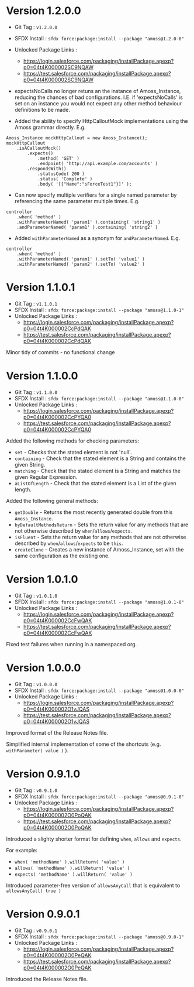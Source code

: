 # Version 1.2.0.0

* Git Tag                : `v1.2.0.0`
* SFDX Install           : `sfdx force:package:install --package "amoss@1.2.0-0"`
* Unlocked Package Links :
  * https://login.salesforce.com/packaging/installPackage.apexp?p0=04t4K000002SC9NQAW
  * https://test.salesforce.com/packaging/installPackage.apexp?p0=04t4K000002SC9NQAW

* expectsNoCalls no longer retuns an the instance of Amoss_Instance, reducing the chances of bad configurations.  I.E. if 'expectsNoCalls' is set on an instance you would not expect any other method behaviour definitions to be made.

* Added the ability to specify HttpCalloutMock implementations using the Amoss grammar directly.  E.g.
```
Amoss_Instance mockHttpCallout = new Amoss_Instance();
mockHttpCallout
    .isACalloutMock()
        .expects()
            .method( 'GET' )
            .endpoint( 'http://api.example.com/accounts' )
        .respondsWith()
            .statusCode( 200 )
            .status( 'Complete' )
            .body( '[{"Name":"sForceTest1"}]' );
```

* Can now specify multiple verifiers for a single named parameter by referencing the same parameter multiple times. E.g.
```
controller
    .when( 'method' )
    .withParameterNamed( 'param1' ).containing( 'string1' )
    .andParameterNamed( 'param1' ).containing( 'string2' )
```

* Added `withParameterNamed` as a synonym for `andParameterNamed`. E.g.
```
controller
    .when( 'method' )
    .withParameterNamed( 'param1' ).setTo( 'value1' )
    .withParameterNamed( 'param2' ).setTo( 'value2' )
```

# Version 1.1.0.1

* Git Tag                : `v1.1.0.1`
* SFDX Install           : `sfdx force:package:install --package "amoss@1.1.0-1"`
* Unlocked Package Links :
  * https://login.salesforce.com/packaging/installPackage.apexp?p0=04t4K000002CcPdQAK
  * https://test.salesforce.com/packaging/installPackage.apexp?p0=04t4K000002CcPdQAK

Minor tidy of commits - no functional change

# Version 1.1.0.0

* Git Tag                : `v1.1.0.0`
* SFDX Install           : `sfdx force:package:install --package "amoss@1.1.0-0"`
* Unlocked Package Links :
  * https://login.salesforce.com/packaging/installPackage.apexp?p0=04t4K000002CcPYQA0
  * https://test.salesforce.com/packaging/installPackage.apexp?p0=04t4K000002CcPYQA0

Added the following methods for checking parameters:
* `set` - Checks that the stated element is not 'null'.
* `containing` - Check that the stated element is a String and contains the given String.
* `matching` - Check that the stated element is a String and matches the given Regular Expression.
* `aListOfLength` - Check that the stated element is a List of the given length.

Added the following general methods:
* `getDouble` - Returns the most recently generated double from this `Amoss_Instance`.
* `byDefaultMethodsReturn` - Sets the return value for any methods that are not otherwise described by `when`/`allows`/`expects`.
* `isFluent` - Sets the return value for any methods that are not otherwise described by `when`/`allows`/`expects` to be `this`.
* `createClone` - Creates a new instance of Amoss_Instance, set with the same configuration as the existing one.


# Version 1.0.1.0

* Git Tag                : `v1.0.1.0`
* SFDX Install           : `sfdx force:package:install --package "amoss@1.0.1-0"`
* Unlocked Package Links :
  * https://login.salesforce.com/packaging/installPackage.apexp?p0=04t4K000002CcFwQAK
  * https://test.salesforce.com/packaging/installPackage.apexp?p0=04t4K000002CcFwQAK

Fixed test failures when running in a namespaced org.

# Version 1.0.0.0

* Git Tag                : `v1.0.0.0`
* SFDX Install           : `sfdx force:package:install --package "amoss@1.0.0-0"`
* Unlocked Package Links :
  * https://login.salesforce.com/packaging/installPackage.apexp?p0=04t4K000002O1vJQAS
  * https://test.salesforce.com/packaging/installPackage.apexp?p0=04t4K000002O1vJQAS

Improved format of the Release Notes file.

Simplified internal implementation of some of the shortcuts (e.g. `withParameter( value )` ).

# Version 0.9.1.0

* Git Tag                : `v0.9.1.0`
* SFDX Install           : `sfdx force:package:install --package "amoss@0.9.1-0"`
* Unlocked Package Links :
  * https://login.salesforce.com/packaging/installPackage.apexp?p0=04t4K000002O0PoQAK
  * https://test.salesforce.com/packaging/installPackage.apexp?p0=04t4K000002O0PoQAK

Introduced a slighty shorter format for defining `when`, `allows` and `expects`.

For example:
* `when( 'methodName' ).willReturn( 'value' )`
* `allows( 'methodName' ).willReturn( 'value' )`
* `expects( 'methodName' ).willReturn( 'value' )`

Introduced parameter-free version of `allowsAnyCall` that is equivalent to `allowsAnyCall( true )`

# Version 0.9.0.1

* Git Tag                : `v0.9.0.1`
* SFDX Install           : `sfdx force:package:install --package "amoss@0.9.0-1"`
* Unlocked Package Links :
  * https://login.salesforce.com/packaging/installPackage.apexp?p0=04t4K000002O0PeQAK
  * https://test.salesforce.com/packaging/installPackage.apexp?p0=04t4K000002O0PeQAK

Introduced the Release Notes file.
